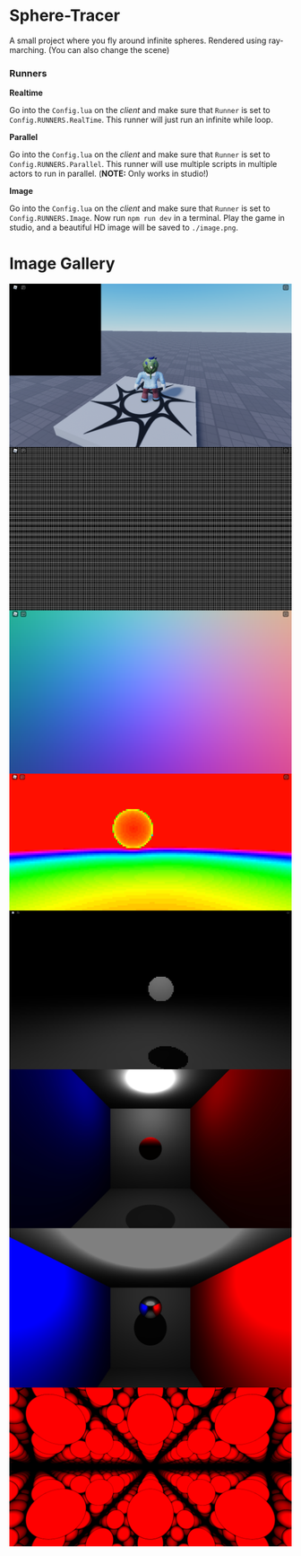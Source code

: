 # Sphere-Tracer

A small project where you fly around infinite spheres. Rendered using ray-marching. (You can also change the scene)

### Runners

**Realtime**

Go into the `Config.lua` on the _client_ and make sure that `Runner` is set to `Config.RUNNERS.RealTime`.
This runner will just run an infinite while loop.

**Parallel**

Go into the `Config.lua` on the _client_ and make sure that `Runner` is set to `Config.RUNNERS.Parallel`.
This runner will use multiple scripts in multiple actors to run in parallel. (**NOTE:** Only works in studio!)

**Image**

Go into the `Config.lua` on the _client_ and make sure that `Runner` is set to `Config.RUNNERS.Image`.
Now run `npm run dev` in a terminal.
Play the game in studio, and a beautiful HD image will be saved to `./image.png`.

# Image Gallery

<img align="left" src="./pics/Pixels-1.png">
<img align="left" src="./pics/Pixels-2.png">
<img align="left" src="./pics/Pixels-4.png">
<img align="left" src="./pics/Marching-1.png">
<img align="left" src="./pics/Marching-3.png">
<img align="left" src="./pics/Marching-4.jpeg">
<img align="left" src="./pics/Marching-5.jpeg">
<img align="left" src="./pics/Marching-6.jpeg">
